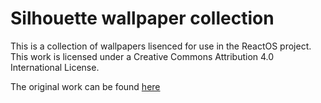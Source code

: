# Silhouette wallpaper collection

This is a collection of wallpapers lisenced for use
in the ReactOS project. This work is licensed under a
Creative Commons Attribution 4.0 International License.

The original work can be found [here](http://ever3st.com/Graphics/Loot/)
